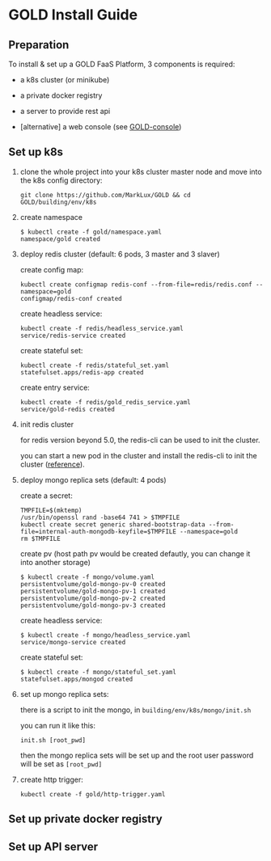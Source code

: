 # GOLD Install Guide

## Preparation

To install & set up a GOLD FaaS Platform, 3 components is required:

- a k8s cluster (or minikube)

- a private docker registry

- a server to provide rest api

- [alternative] a web console (see [GOLD-console](https://github.com/MarkLux/GOLD-console))

## Set up k8s

1. clone the whole project into your k8s cluster master node and move into the k8s config directory:

    ```
    git clone https://github.com/MarkLux/GOLD && cd GOLD/building/env/k8s
    ``` 

2. create namespace

    ```
    $ kubectl create -f gold/namespace.yaml 
    namespace/gold created
    ```

3. deploy redis cluster (default: 6 pods, 3 master and 3 slaver)

    create config map:

    ```
    kubectl create configmap redis-conf --from-file=redis/redis.conf --namespace=gold 
    configmap/redis-conf created

    ```
    
    create headless service:
    
    ```
    kubectl create -f redis/headless_service.yaml 
    service/redis-service created
    ```
    
    create stateful set:
    
    ```
    kubectl create -f redis/stateful_set.yaml 
    statefulset.apps/redis-app created
    ```
    
    create entry service:
    
    ```
    kubectl create -f redis/gold_redis_service.yaml 
    service/gold-redis created
    ```
    
4. init redis cluster

    for redis version beyond 5.0, the redis-cli can be used to init the cluster.
    
    you can start a new pod in the cluster and install the redis-cli to init the cluster ([reference](http://marklux.cn/blog/108)).
    
5. deploy mongo replica sets (default: 4 pods)

    create a secret:
    
    ```
    TMPFILE=$(mktemp)
    /usr/bin/openssl rand -base64 741 > $TMPFILE
    kubectl create secret generic shared-bootstrap-data --from-file=internal-auth-mongodb-keyfile=$TMPFILE --namespace=gold
    rm $TMPFILE
    ```
    
    create pv (host path pv would be created defautly, you can change it into another storage)
    
    ```
    $ kubectl create -f mongo/volume.yaml 
    persistentvolume/gold-mongo-pv-0 created
    persistentvolume/gold-mongo-pv-1 created
    persistentvolume/gold-mongo-pv-2 created
    persistentvolume/gold-mongo-pv-3 created
    ```
    
    create headless service:
    
    ```
    $ kubectl create -f mongo/headless_service.yaml 
    service/mongo-service created
    ```
    
    create stateful set:
    
    ```
    $ kubectl create -f mongo/stateful_set.yaml 
    statefulset.apps/mongod created
    ```
    
6. set up mongo replica sets:

    there is a script to init the mongo, in `building/env/k8s/mongo/init.sh`
    
    you can run it like this:
    
    ```
    init.sh [root_pwd]
    ```
    
    then the mongo replica sets will be set up and the root user password will be set as `[root_pwd]`
    
 7. create http trigger:
 
    ```
    kubectl create -f gold/http-trigger.yaml
    ```
    
## Set up private docker registry

## Set up API server